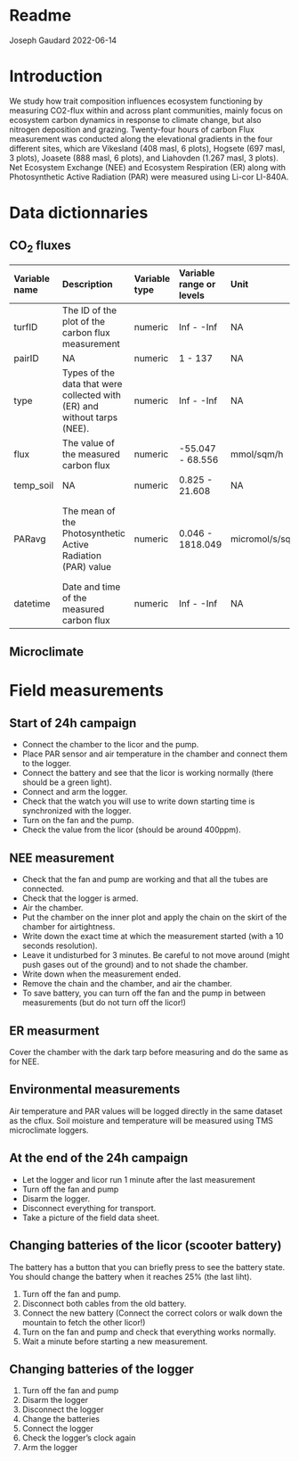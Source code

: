 Readme
================
Joseph Gaudard
2022-06-14

# Introduction

We study how trait composition influences ecosystem functioning by
measuring CO2-flux within and across plant communities, mainly focus on
ecosystem carbon dynamics in response to climate change, but also
nitrogen deposition and grazing. Twenty-four hours of carbon Flux
measurement was conducted along the elevational gradients in the four
different sites, which are Vikesland (408 masl, 6 plots), Hogsete (697
masl, 3 plots), Joasete (888 masl, 6 plots), and Liahovden (1.267 masl,
3 plots). Net Ecosystem Exchange (NEE) and Ecosystem Respiration (ER)
along with Photosynthetic Active Radiation (PAR) were measured using
Li-cor LI-840A.

# Data dictionnaries

## CO<sub>2</sub> fluxes

<!-- ### Vikesland -->

| Variable name | Description                                                              | Variable type | Variable range or levels | Unit           | How measured                                                             |
|:--------------|:-------------------------------------------------------------------------|:--------------|:-------------------------|:---------------|:-------------------------------------------------------------------------|
| turfID        | The ID of the plot of the carbon flux measurement                        | numeric       | Inf - -Inf               | NA             | defined                                                                  |
| pairID        | NA                                                                       | numeric       | 1 - 137                  | NA             | NA                                                                       |
| type          | Types of the data that were collected with (ER) and without tarps (NEE). | numeric       | Inf - -Inf               | NA             | defined                                                                  |
| flux          | The value of the measured carbon flux                                    | numeric       | -55.047 - 68.556         | mmol/sqm/h     | calculated                                                               |
| temp_soil     | NA                                                                       | numeric       | 0.825 - 21.608           | NA             | NA                                                                       |
| PARavg        | The mean of the Photosynthetic Active Radiation (PAR) value              | numeric       | 0.046 - 1818.049         | micromol/s/sqm | Automatically measured by the PAR sensor and recorded to the data logger |
| datetime      | Date and time of the measured carbon flux                                | numeric       | Inf - -Inf               | NA             | defined                                                                  |

## Microclimate

<!-- # Figures -->
<!-- ```{r, echo=FALSE, fig.align='left', fig.cap=""} -->
<!-- # graph -->
<!-- ``` -->

# Field measurements

## Start of 24h campaign

-   Connect the chamber to the licor and the pump.
-   Place PAR sensor and air temperature in the chamber and connect them
    to the logger.
    <!-- - Connect the soil temperature sensor to the logger. -->
-   Connect the battery and see that the licor is working normally
    (there should be a green light).
-   Connect and arm the logger.
-   Check that the watch you will use to write down starting time is
    synchronized with the logger.
-   Turn on the fan and the pump.
-   Check the value from the licor (should be around 400ppm).

## NEE measurement

-   Check that the fan and pump are working and that all the tubes are
    connected.
-   Check that the logger is armed.
-   Air the chamber.
    <!-- - Put the soil temperature probe in the ground on the edge of the inner plot. -->
-   Put the chamber on the inner plot and apply the chain on the skirt
    of the chamber for airtightness.
-   Write down the exact time at which the measurement started (with a
    10 seconds resolution).
-   Leave it undisturbed for 3 minutes. Be careful to not move around
    (might push gases out of the ground) and to not shade the chamber.
-   Write down when the measurement ended.
-   Remove the chain and the chamber, and air the chamber.
-   To save battery, you can turn off the fan and the pump in between
    measurements (but do not turn off the licor!)

## ER measurment

Cover the chamber with the dark tarp before measuring and do the same as
for NEE.

## Environmental measurements

Air temperature and PAR values will be logged directly in the same
dataset as the cflux. Soil moisture and temperature will be measured
using TMS microclimate loggers.
<!-- Should we measure soil moisture after each measurements? I think yes, but it might be destructive (because of the pins we have to put in the plot each time)? -->

## At the end of the 24h campaign

-   Let the logger and licor run 1 minute after the last measurement
-   Turn off the fan and pump
-   Disarm the logger.
-   Disconnect everything for transport.
-   Take a picture of the field data sheet.

## Changing batteries of the licor (scooter battery)

<!-- The licor will have an orange light when it needs a new battery (and you will hear the pump struggling too). You can finish the current measurement but will have to change the battery afterwards. -->

The battery has a button that you can briefly press to see the battery
state. You should change the battery when it reaches 25% (the last
liht).

1.  Turn off the fan and pump.
2.  Disconnect both cables from the old battery.
3.  Connect the new battery (Connect the correct colors or walk down the
    mountain to fetch the other licor!)
4.  Turn on the fan and pump and check that everything works normally.
5.  Wait a minute before starting a new measurement.

## Changing batteries of the logger

1.  Turn off the fan and pump
2.  Disarm the logger
3.  Disconnect the logger
4.  Change the batteries
5.  Connect the logger
6.  Check the logger’s clock again
7.  Arm the logger
